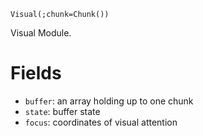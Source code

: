 ```
Visual(;chunk=Chunk())
```

Visual Module.

# Fields

  * `buffer`: an array holding up to one chunk
  * `state`: buffer state
  * `focus`: coordinates of visual attention
